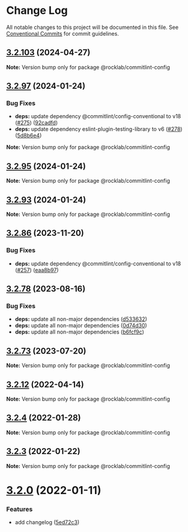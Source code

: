 # Change Log

All notable changes to this project will be documented in this file.
See [Conventional Commits](https://conventionalcommits.org) for commit guidelines.

## [3.2.103](https://github.com/cstn/rocklab-javascript/compare/v3.2.97...v3.2.103) (2024-04-27)

**Note:** Version bump only for package @rocklab/commitlint-config

## [3.2.97](https://github.com/cstn/rocklab-javascript/compare/v3.2.96...v3.2.97) (2024-01-24)

### Bug Fixes

- **deps:** update dependency @commitlint/config-conventional to v18 ([#275](https://github.com/cstn/rocklab-javascript/issues/275)) ([92cadfd](https://github.com/cstn/rocklab-javascript/commit/92cadfd7f8d8c3bf37cec18b53a98fc8e0cdfcc8))
- **deps:** update dependency eslint-plugin-testing-library to v6 ([#278](https://github.com/cstn/rocklab-javascript/issues/278)) ([5d8b6e4](https://github.com/cstn/rocklab-javascript/commit/5d8b6e4a2ee9691211b3bc71971b0e8d24acd9cc))

**Note:** Version bump only for package @rocklab/commitlint-config

## [3.2.95](https://github.com/cstn/rocklab-javascript/compare/v3.2.96...v3.2.95) (2024-01-24)

**Note:** Version bump only for package @rocklab/commitlint-config

## [3.2.93](https://github.com/cstn/rocklab-javascript/compare/v3.2.95...v3.2.93) (2024-01-24)

**Note:** Version bump only for package @rocklab/commitlint-config

## [3.2.86](https://github.com/cstn/rocklab-javascript/compare/v3.2.78...v3.2.86) (2023-11-20)

### Bug Fixes

- **deps:** update dependency @commitlint/config-conventional to v18 ([#257](https://github.com/cstn/rocklab-javascript/issues/257)) ([eaa8b97](https://github.com/cstn/rocklab-javascript/commit/eaa8b9718d79ef8246c7d695eb4864ae4920648f))

## [3.2.78](https://github.com/cstn/rocklab-javascript/compare/v3.2.73...v3.2.78) (2023-08-16)

### Bug Fixes

- **deps:** update all non-major dependencies ([d533632](https://github.com/cstn/rocklab-javascript/commit/d533632538220c2ee2bd1c3f90de1209b055353c))
- **deps:** update all non-major dependencies ([0d74d30](https://github.com/cstn/rocklab-javascript/commit/0d74d302694bea66aaf7c3d1fc160b7a62359c2b))
- **deps:** update all non-major dependencies ([b6fcf9c](https://github.com/cstn/rocklab-javascript/commit/b6fcf9c7de7c45723026eb4f59572783b6754d20))

## [3.2.73](https://github.com/cstn/rocklab-javascript/compare/v3.2.59...v3.2.73) (2023-07-20)

**Note:** Version bump only for package @rocklab/commitlint-config

## [3.2.12](https://github.com/cstn/rocklab-javascript/compare/v3.2.11...v3.2.12) (2022-04-14)

**Note:** Version bump only for package @rocklab/commitlint-config

## [3.2.4](https://github.com/cstn/rocklab-javascript/compare/v3.2.1...v3.2.4) (2022-01-28)

**Note:** Version bump only for package @rocklab/commitlint-config

## [3.2.3](https://github.com/cstn/rocklab-javascript/compare/v3.2.1...v3.2.3) (2022-01-22)

**Note:** Version bump only for package @rocklab/commitlint-config

# [3.2.0](https://github.com/cstn/rocklab-javascript/compare/v3.0.7...v3.2.0) (2022-01-11)

### Features

- add changelog ([5ed72c3](https://github.com/cstn/rocklab-javascript/commit/5ed72c369e2e5e27d3853ab389fd4ef41d762003))
